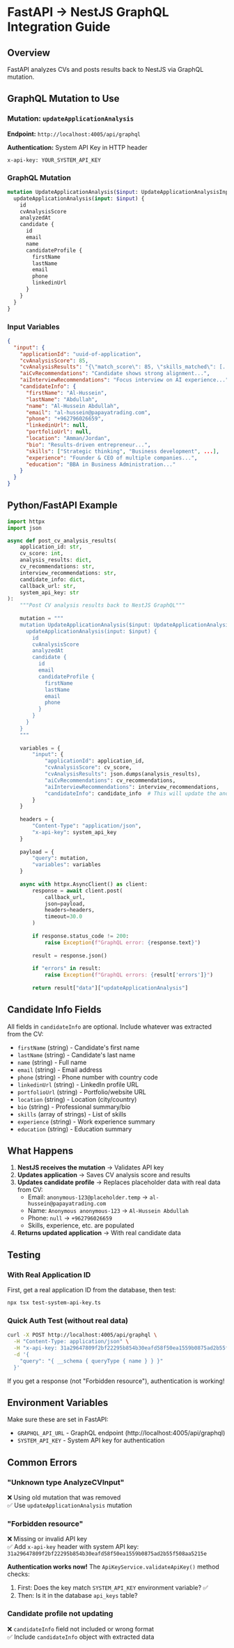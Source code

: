 # FastAPI → NestJS GraphQL Integration Guide

## Overview
FastAPI analyzes CVs and posts results back to NestJS via GraphQL mutation.

## GraphQL Mutation to Use

### Mutation: `updateApplicationAnalysis`

**Endpoint:** `http://localhost:4005/api/graphql`

**Authentication:** System API Key in HTTP header
```
x-api-key: YOUR_SYSTEM_API_KEY
```

### GraphQL Mutation

```graphql
mutation UpdateApplicationAnalysis($input: UpdateApplicationAnalysisInput!) {
  updateApplicationAnalysis(input: $input) {
    id
    cvAnalysisScore
    analyzedAt
    candidate {
      id
      email
      name
      candidateProfile {
        firstName
        lastName
        email
        phone
        linkedinUrl
      }
    }
  }
}
```

### Input Variables

```json
{
  "input": {
    "applicationId": "uuid-of-application",
    "cvAnalysisScore": 85,
    "cvAnalysisResults": "{\"match_score\": 85, \"skills_matched\": [...]}",
    "aiCvRecommendations": "Candidate shows strong alignment...",
    "aiInterviewRecommendations": "Focus interview on AI experience...",
    "candidateInfo": {
      "firstName": "Al-Hussein",
      "lastName": "Abdullah",
      "name": "Al-Hussein Abdullah",
      "email": "al-hussein@papayatrading.com",
      "phone": "+962796026659",
      "linkedinUrl": null,
      "portfolioUrl": null,
      "location": "Amman/Jordan",
      "bio": "Results-driven entrepreneur...",
      "skills": ["Strategic thinking", "Business development", ...],
      "experience": "Founder & CEO of multiple companies...",
      "education": "BBA in Business Administration..."
    }
  }
}
```

## Python/FastAPI Example

```python
import httpx
import json

async def post_cv_analysis_results(
    application_id: str,
    cv_score: int,
    analysis_results: dict,
    cv_recommendations: str,
    interview_recommendations: str,
    candidate_info: dict,
    callback_url: str,
    system_api_key: str
):
    """Post CV analysis results back to NestJS GraphQL"""
    
    mutation = """
    mutation UpdateApplicationAnalysis($input: UpdateApplicationAnalysisInput!) {
      updateApplicationAnalysis(input: $input) {
        id
        cvAnalysisScore
        analyzedAt
        candidate {
          id
          email
          candidateProfile {
            firstName
            lastName
            email
            phone
          }
        }
      }
    }
    """
    
    variables = {
        "input": {
            "applicationId": application_id,
            "cvAnalysisScore": cv_score,
            "cvAnalysisResults": json.dumps(analysis_results),
            "aiCvRecommendations": cv_recommendations,
            "aiInterviewRecommendations": interview_recommendations,
            "candidateInfo": candidate_info  # This will update the anonymous candidate
        }
    }
    
    headers = {
        "Content-Type": "application/json",
        "x-api-key": system_api_key
    }
    
    payload = {
        "query": mutation,
        "variables": variables
    }
    
    async with httpx.AsyncClient() as client:
        response = await client.post(
            callback_url,
            json=payload,
            headers=headers,
            timeout=30.0
        )
        
        if response.status_code != 200:
            raise Exception(f"GraphQL error: {response.text}")
        
        result = response.json()
        
        if "errors" in result:
            raise Exception(f"GraphQL errors: {result['errors']}")
        
        return result["data"]["updateApplicationAnalysis"]
```

## Candidate Info Fields

All fields in `candidateInfo` are optional. Include whatever was extracted from the CV:

- `firstName` (string) - Candidate's first name
- `lastName` (string) - Candidate's last name  
- `name` (string) - Full name
- `email` (string) - Email address
- `phone` (string) - Phone number with country code
- `linkedinUrl` (string) - LinkedIn profile URL
- `portfolioUrl` (string) - Portfolio/website URL
- `location` (string) - Location (city/country)
- `bio` (string) - Professional summary/bio
- `skills` (array of strings) - List of skills
- `experience` (string) - Work experience summary
- `education` (string) - Education summary

## What Happens

1. **NestJS receives the mutation** → Validates API key
2. **Updates application** → Saves CV analysis score and results
3. **Updates candidate profile** → Replaces placeholder data with real data from CV:
   - Email: `anonymous-123@placeholder.temp` → `al-hussein@papayatrading.com`
   - Name: `Anonymous anonymous-123` → `Al-Hussein Abdullah`
   - Phone: `null` → `+962796026659`
   - Skills, experience, etc. are populated
4. **Returns updated application** → With real candidate data

## Testing

### With Real Application ID

First, get a real application ID from the database, then test:
```bash
npx tsx test-system-api-key.ts
```

### Quick Auth Test (without real data)

```bash
curl -X POST http://localhost:4005/api/graphql \
  -H "Content-Type: application/json" \
  -H "x-api-key: 31a29647809f2bf22295b854b30eafd58f50ea1559b0875ad2b55f508aa5215e" \
  -d '{
    "query": "{ __schema { queryType { name } } }"
  }'
```

If you get a response (not "Forbidden resource"), authentication is working!

## Environment Variables

Make sure these are set in FastAPI:
- `GRAPHQL_API_URL` - GraphQL endpoint (http://localhost:4005/api/graphql)
- `SYSTEM_API_KEY` - System API key for authentication

## Common Errors

### "Unknown type AnalyzeCVInput"
❌ Using old mutation that was removed  
✅ Use `updateApplicationAnalysis` mutation

### "Forbidden resource"
❌ Missing or invalid API key  
✅ Add `x-api-key` header with system API key: `31a29647809f2bf22295b854b30eafd58f50ea1559b0875ad2b55f508aa5215e`

**Authentication works now!** The `ApiKeyService.validateApiKey()` method checks:
1. First: Does the key match `SYSTEM_API_KEY` environment variable? ✅
2. Then: Is it in the database `api_keys` table?

### Candidate profile not updating
❌ `candidateInfo` field not included or wrong format  
✅ Include `candidateInfo` object with extracted data

